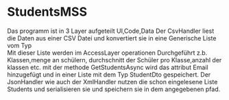 # StudentsMSS

Das programm ist in 3 Layer aufgeteilt UI,Code,Data 
Der CsvHandler liest die Daten aus einer CSV Datei und konvertiert sie in eine Generische Liste vom Typ <T>  
Mit dieser Liste werden im AccessLayer operationen Durchgeführt z.b. Klassen,menge an schülern, durchschnitt der Schüler pro Klasse,anzahl der klassen etc. 
mit der methode GetStudentsAsync wird das attribut Email hinzugefügt und in einer Liste mit dem Typ StudentDto gespeichert.
Der JsonHandler wie auch der XmlHandler nutzen die schon eingelesene Liste Students und serialisieren sie und speichern sie in dem angegebenen pfad.
  
  
